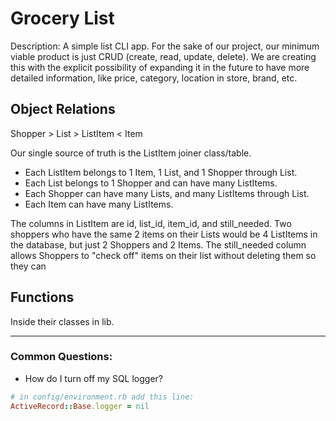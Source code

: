 # Grocery List

Description: A simple list CLI app. For the sake of our project, our minimum viable product is just CRUD (create, read, update, delete). We are creating this with the explicit possibility of expanding it in the future to have more detailed information, like price, category, location in store, brand, etc.

## Object Relations

Shopper > List > ListItem < Item

Our single source of truth is the ListItem joiner class/table.
* Each ListItem belongs to 1 Item, 1 List, and 1 Shopper through List.
* Each List belongs to 1 Shopper and can have many ListItems.
* Each Shopper can have many Lists, and many ListItems through List.
* Each Item can have many ListItems.

The columns in ListItem are id, list_id, item_id, and still_needed. Two shoppers who have the same 2 items on their Lists would be 4 ListItems in the database, but just 2 Shoppers and 2 Items. The still_needed column allows Shoppers to "check off" items on their list without deleting them so they can

## Functions

Inside their classes in lib.

---
### Common Questions:
- How do I turn off my SQL logger?
```ruby
# in config/environment.rb add this line:
ActiveRecord::Base.logger = nil
```
